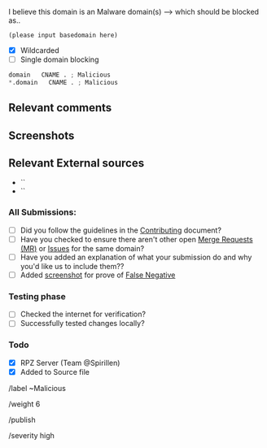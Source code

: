 I believe this domain is an Malware domain(s) --> which should be blocked as..

```
(please input basedomain here)
```

- [X] Wildcarded
- [ ] Single domain blocking

```python
domain   CNAME . ; Malicious
*.domain   CNAME . ; Malicious
```

## Relevant comments
<!-- Be as clear as possible: nobody can read your mind, and nobody is looking at your issue over your shoulder. -->


## Screenshots


## Relevant External sources
- ``
- ``

### All Submissions:
- [ ] Did you follow the guidelines in the [Contributing](CONTRIBUTING.md)
	  document?
- [ ] Have you checked to ensure there aren't other open
      [Merge Requests (MR)](../merge_requests) or [Issues](../../issues) for the
      same domain?
- [ ] Have you added an explanation of what your submission do and why you'd
	  like us to include them??
- [ ] Added [screenshot](https://mypdns.org/MypDNS/support/-/wikis/Screenshot)
	  for prove of [False Negative](https://mypdns.org/MypDNS/support/-/wikis/False-Negative)

### Testing phase
- [ ] Checked the internet for verification?
- [ ] Successfully tested changes locally?

### Todo
- [X] RPZ Server (Team @Spirillen)
- [X] Added to Source file

/label ~Malicious

/weight 6

/publish

/severity high
